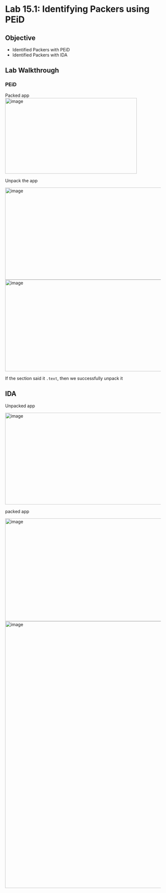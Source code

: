 # Lab 15.1: Identifying Packers using PEiD

## Objective
* Identified Packers with PEiD
* Identified Packers with IDA

## Lab Walkthrough
### PEiD

Packed app
<img width="426" height="245" alt="image" src="https://github.com/user-attachments/assets/c02ed7ea-268d-4694-8d01-62fde882858d" />

Unpack the app

<img width="1046" height="298" alt="image" src="https://github.com/user-attachments/assets/87e86889-e995-4602-b4dd-14961da338d1" />

<img width="568" height="297" alt="image" src="https://github.com/user-attachments/assets/7f5d0313-af81-4fb2-a615-8d5a818363c9" />

If the section said it `.text`, then we successfully unpack it

## IDA

Unpacked app

<img width="568" height="297" alt="image" src="https://github.com/user-attachments/assets/5063a7f2-25b3-4dd2-935f-bbead348fc22" />

packed app

<img width="696" height="333" alt="image" src="https://github.com/user-attachments/assets/11159f37-a93c-44df-b36d-4ac8c78d322e" />

<img width="1593" height="864" alt="image" src="https://github.com/user-attachments/assets/608aa438-de38-4a21-ac1c-263bc0871d1d" />
